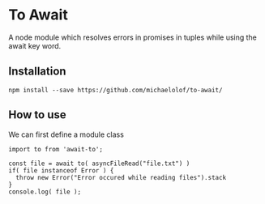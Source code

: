 # To Await

A node module which resolves errors in promises in tuples while using the await key word.

## Installation
```
npm install --save https://github.com/michaelolof/to-await/
```


## How to use

We can first define a module class

```
import to from 'await-to';

const file = await to( asyncFileRead("file.txt") )
if( file instanceof Error ) {
  throw new Error("Error occured while reading files").stack
}
console.log( file );
```

